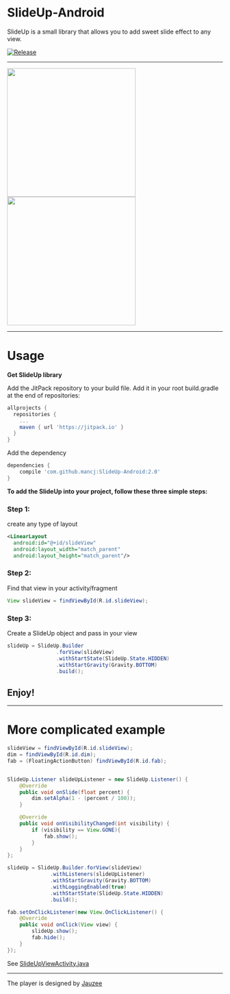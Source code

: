 # SlideUp-Android
SlideUp is a small library that allows you to add sweet slide effect to any view.

[![Release](https://jitpack.io/v/mancj/SlideUp-Android.svg)](https://jitpack.io/#mancj/SlideUp-Android)

---

<img src="/art/art1.gif" width="300"> 
<img src="/art/art2.gif" width="300"> 

---
# Usage
**Get SlideUp library**

Add the JitPack repository to your build file.
Add it in your root build.gradle at the end of repositories:
```groovy
allprojects {
  repositories {
    ...
    maven { url 'https://jitpack.io' }
  }
}
```
Add the dependency
```groovy
dependencies {
    compile 'com.github.mancj:SlideUp-Android:2.0'
}
```

**To add the SlideUp into your project, follow these three simple steps:**

### Step 1:
create any type of layout

```xml
<LinearLayout
  android:id="@+id/slideView"
  android:layout_width="match_parent"
  android:layout_height="match_parent"/>
```

### Step 2:
Find that view in your activity/fragment
```java
View slideView = findViewById(R.id.slideView);
```

### Step 3:
Create a SlideUp object and pass in your view
```java
slideUp = SlideUp.Builder
                .forView(slideView)
                .withStartState(SlideUp.State.HIDDEN)
                .withStartGravity(Gravity.BOTTOM)
                .build();
```
## Enjoy!
---
# More complicated example

```java
slideView = findViewById(R.id.slideView);
dim = findViewById(R.id.dim);
fab = (FloatingActionButton) findViewById(R.id.fab);


SlideUp.Listener slideUpListener = new SlideUp.Listener() {
    @Override
    public void onSlide(float percent) {
        dim.setAlpha(1 - (percent / 100));
    }

    @Override
    public void onVisibilityChanged(int visibility) {
        if (visibility == View.GONE){
            fab.show();
        }
    }
};

slideUp = SlideUp.Builder.forView(slideView)
              .withListeners(slideUpListener)
              .withStartGravity(Gravity.BOTTOM)
              .withLoggingEnabled(true)
              .withStartState(SlideUp.State.HIDDEN)
              .build();

fab.setOnClickListener(new View.OnClickListener() {
    @Override
    public void onClick(View view) {
        slideUp.show();
        fab.hide();
    }
});
```
See [SlideUpViewActivity.java](https://github.com/mancj/SlideUp-Android/blob/master/app/src/main/java/com/example/slideup/SlideUpViewActivity.java)

-----
The player is designed by [Jauzee](https://github.com/Jauzee)
